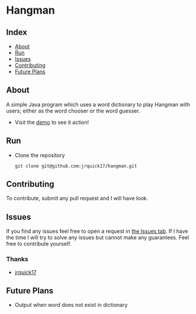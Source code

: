 # Hangman

## Index ##

* [About](#about)
* [Run](#run)
* [Issues](#issues)
* [Contributing](#contributing)
* [Future Plans](#future-plans)

## About ## 

A simple Java program which uses a word dictionary to play Hangman with users; either as the word chooser or the word guesser.  

* Visit the [demo](https://hangman.jrquick.com) to see it action!

## Run

* Clone the repository

    ```git clone git@github.com:jrquick17/hangman.git```


## Contributing ##

To contribute, submit any pull request and I will have look.  

## Issues ##

If you find any issues feel free to open a request in [the Issues tab](https://github.com/jrquick17/hangman/issues). If I have the time I will try to solve any issues but cannot make any guarantees. Feel free to contribute yourself.

### Thanks ###

* [jrquick17](https://github.com/jrquick17)

## Future Plans

* Output when word does not exist in dictionary

